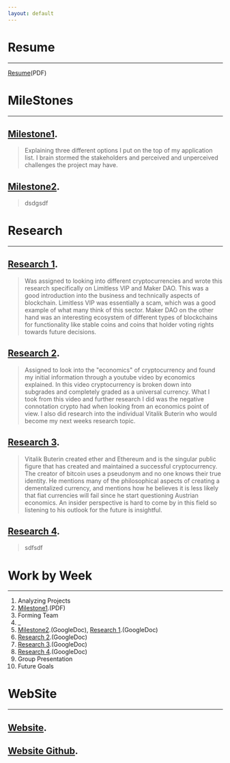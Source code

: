 ```yaml
---
layout: default
---
```



# Resume
* * *
[Resume](./Resume.pdf)(PDF)





# MileStones
* * *

## [Milestone1](./Milestone1.pdf).

>Explaining three different options I put on the top of my application
>list. I brain stormed the stakeholders and perceived and unperceived
>challenges the project may have.

## [Milestone2](./Milestone2.pdf).

>dsdgsdf



# Research
* * *

## [Research 1](./research1.pdf).

>Was assigned to looking into different cryptocurrencies and wrote this research
> specifically on Limitless VIP and Maker DAO. This was a good introduction
> into the business and technically aspects of blockchain. Limitless VIP was
> essentially a scam, which was a good example of what many think of this
> sector. Maker DAO on the other hand was an interesting ecosystem of different
> types of blockchains for functionality like stable coins and coins that holder
> voting rights towards future decisions.

## [Research 2](./research2.pdf).

>Assigned to look into the "economics" of cryptocurrency and found my initial
> information through a youtube video by economics explained. In this video
> cryptocurrency is broken down into subgrades and completely graded as a
> universal currency. What I took from this video and further research I did
> was the negative connotation crypto had when looking from an economics point
> of view.
> I also did research into the individual Vitalik Buterin who would become my
> next weeks research topic.

## [Research 3](./research3.pdf).

>Vitalik Buterin created ether and Ethereum and is the singular public figure
> that has created and maintained a successful cryptocurrency. The creator of
> bitcoin uses a pseudonym and no one knows their true identity. He mentions
> many of the philosophical aspects of creating a dementalized currency, and
> mentions how he believes it is less likely that fiat currencies will fail
> since he start questioning Austrian economics. An insider perspective is
> hard to come by in this field so listening to his outlook for the future
> is insightful.

## [Research 4](./research4.pdf).

>sdfsdf


# Work by Week
* * *

1.  Analyzing Projects
2.  [Milestone1](./Milestone1.pdf).(PDF)
3.  Forming Team
4.  _
5.  [Milestone2](https://docs.google.com/document/d/1B82dB6rPXMC3dKqDq5iS3Ek_2H6csvGiNURLtLO_BuQ/edit?usp=sharing).(GoogleDoc), [Research 1](https://docs.google.com/document/d/1z40uNi9uEBOa_cpkDZtH6WBWq85awPQIfwilGruqMTA/edit?usp=sharing).(GoogleDoc)
6.  [Research 2](https://docs.google.com/document/d/1tJAkROWImookej_sDUiQ6TN6QDxwqbNeyRH02KlGsuA/edit?usp=sharing).(GoogleDoc)
7.  [Research 3](https://docs.google.com/document/d/1I_m_I4wJfTXYx8keZge_PhEK2N35kuvvpB799RRqFIk/edit?usp=sharing).(GoogleDoc)
8.  [Research 4](https://docs.google.com/document/d/1HD53NVPIw9FPdlVEj7f-Obwp94ozukaTGKnWgrsyou0/edit?usp=sharing).(GoogleDoc)
9.  Group Presentation
10. Future Goals


# WebSite
* * *

## [Website](http://zephyr-dev.herokuapp.com/).

## [Website Github](https://github.com/ZephyrNanotransaction/Nanotransaction_Website).

